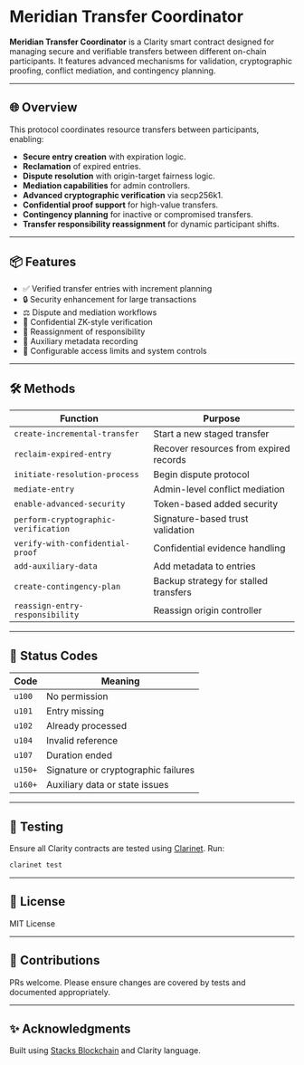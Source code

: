 # Meridian Transfer Coordinator

**Meridian Transfer Coordinator** is a Clarity smart contract designed for managing secure and verifiable transfers between different on-chain participants. It features advanced mechanisms for validation, cryptographic proofing, conflict mediation, and contingency planning.

---

## 🌐 Overview

This protocol coordinates resource transfers between participants, enabling:

- **Secure entry creation** with expiration logic.
- **Reclamation** of expired entries.
- **Dispute resolution** with origin-target fairness logic.
- **Mediation capabilities** for admin controllers.
- **Advanced cryptographic verification** via secp256k1.
- **Confidential proof support** for high-value transfers.
- **Contingency planning** for inactive or compromised transfers.
- **Transfer responsibility reassignment** for dynamic participant shifts.

---

## 📦 Features

- ✅ Verified transfer entries with increment planning
- 🔒 Security enhancement for large transactions
- ⚖️ Dispute and mediation workflows
- 🔐 Confidential ZK-style verification
- 🔁 Reassignment of responsibility
- 🧾 Auxiliary metadata recording
- 🧭 Configurable access limits and system controls

---

## 🛠️ Methods

| Function | Purpose |
|---------|---------|
| `create-incremental-transfer` | Start a new staged transfer |
| `reclaim-expired-entry` | Recover resources from expired records |
| `initiate-resolution-process` | Begin dispute protocol |
| `mediate-entry` | Admin-level conflict mediation |
| `enable-advanced-security` | Token-based added security |
| `perform-cryptographic-verification` | Signature-based trust validation |
| `verify-with-confidential-proof` | Confidential evidence handling |
| `add-auxiliary-data` | Add metadata to entries |
| `create-contingency-plan` | Backup strategy for stalled transfers |
| `reassign-entry-responsibility` | Reassign origin controller |

---

## 🔐 Status Codes

| Code | Meaning |
|------|---------|
| `u100` | No permission |
| `u101` | Entry missing |
| `u102` | Already processed |
| `u104` | Invalid reference |
| `u107` | Duration ended |
| `u150+` | Signature or cryptographic failures |
| `u160+` | Auxiliary data or state issues |

---

## 🧪 Testing

Ensure all Clarity contracts are tested using [Clarinet](https://docs.stacks.co/clarity/clarinet-cli/overview). Run:

```bash
clarinet test
```

---

## 📄 License

MIT License

---

## 🤝 Contributions

PRs welcome. Please ensure changes are covered by tests and documented appropriately.

---

## ✨ Acknowledgments

Built using [Stacks Blockchain](https://stacks.co/) and Clarity language.
